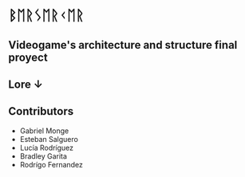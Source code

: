 # ᛒᛖᚱᛊᛖᚱᚲᛖᚱ

## Videogame's architecture and structure final proyect

## Lore ↓

## Contributors

  - Gabriel Monge
  - Esteban Salguero
  - Lucía Rodríguez
  - Bradley Garita
  - Rodrígo Fernandez
  
 
